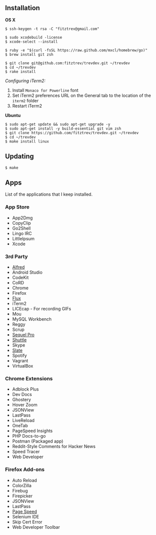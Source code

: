 ## Installation

**OS X**

```
$ ssh-keygen -t rsa -C "fitztrev@gmail.com"

$ sudo xcodebuild -license
$ xcode-select --install

$ ruby -e "$(curl -fsSL https://raw.github.com/mxcl/homebrew/go)"
$ brew install git zsh

$ git clone git@github.com:fitztrev/trevdev.git ~/trevdev
$ cd ~/trevdev
$ rake install
```

*Configuring iTerm2:*

1. Install `Monaco for Powerline` font
2. Set iTerm2 preferences URL on the General tab to the location of the `iterm2` folder
3. Restart iTerm2

**Ubuntu**

```
$ sudo apt-get update && sudo apt-get upgrade -y
$ sudo apt-get install -y build-essential git vim zsh
$ git clone https://github.com/fitztrev/trevdev.git ~/trevdev
$ cd ~/trevdev
$ make install linux
```

## Updating

```
$ make
```

## Apps

List of the applications that I keep installed.

### App Store
* App2Dmg
* CopyClip
* Go2Shell
* Lingo IRC
* LittleIpsum
* Xcode

### 3rd Party
* [Alfred](http://www.alfredapp.com/)
* Android Studio
* CodeKit
* CoRD
* Chrome
* Firefox
* [Flux](http://justgetflux.com/)
* iTerm2
* LICEcap - For recording GIFs
* Mou
* MySQL Workbench
* Reggy
* Scrup
* [Sequel Pro](http://www.sequelpro.com/)
* [Shuttle](http://fitztrev.github.io/shuttle/)
* Skype
* [Slate](https://github.com/jigish/slate)
* Spotify
* Vagrant
* VirtualBox

### Chrome Extensions
* Adblock Plus
* Dev Docs
* Ghostery
* Hover Zoom
* JSONView
* LastPass
* LiveReload
* OneTab
* PageSpeed Insights
* PHP Docs-to-go
* Postman (Packaged app)
* Reddit-Style Comments for Hacker News
* Speed Tracer
* Web Developer

### Firefox Add-ons
* Auto Reload
* ColorZilla
* Firebug
* Firepicker
* JSONView
* LastPass
* [Page Speed](https://developers.google.com/speed/docs/insights/using_firefox)
* Selenium IDE
* Skip Cert Error
* Web Developer Toolbar
